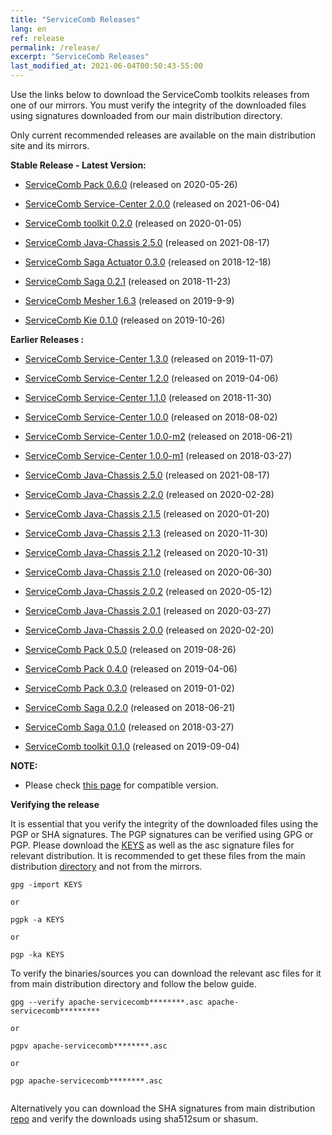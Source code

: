 ```yaml
---
title: "ServiceComb Releases"
lang: en
ref: release
permalink: /release/
excerpt: "ServiceComb Releases"
last_modified_at: 2021-06-04T00:50:43-55:00
---
```


Use the links below to download the ServiceComb toolkits releases from one of our mirrors. You must verify the integrity of the downloaded files using signatures downloaded from our main distribution directory.

Only current recommended releases are available on the main distribution site and its mirrors.


**Stable Release - Latest Version:**

* [ServiceComb Pack 0.6.0](/release/pack-downloads/) (released on 2020-05-26)

* [ServiceComb Service-Center 2.0.0](/release/service-center-downloads/) (released on 2021-06-04)

* [ServiceComb toolkit 0.2.0](/release/toolkit-downloads/) (released on 2020-01-05)

* [ServiceComb Java-Chassis 2.5.0](/release/java-chassis-downloads/) (released on 2021-08-17)

* [ServiceComb Saga Actuator 0.3.0](/release/saga-actuator-downloads/) (released on 2018-12-18)

* [ServiceComb Saga 0.2.1](/release/saga-downloads/) (released on 2018-11-23)

* [ServiceComb Mesher 1.6.3](/release/mesher-downloads/) (released on 2019-9-9)

* [ServiceComb Kie 0.1.0](/release/kie-downloads/) (released on 2019-10-26)

**Earlier Releases :**
* [ServiceComb Service-Center 1.3.0](/release/service-center-downloads/) (released on 2019-11-07)
* [ServiceComb Service-Center 1.2.0](/release/service-center-downloads/) (released on 2019-04-06)
* [ServiceComb Service-Center 1.1.0](/release/service-center-downloads/) (released on 2018-11-30)
* [ServiceComb Service-Center 1.0.0](/release/service-center-downloads/) (released on 2018-08-02)
* [ServiceComb Service-Center 1.0.0-m2](/release/service-center-downloads/) (released on 2018-06-21)
* [ServiceComb Service-Center 1.0.0-m1](/release/service-center-downloads/) (released on 2018-03-27)

* [ServiceComb Java-Chassis 2.5.0](/release/java-chassis-downloads/) (released on 2021-08-17)
* [ServiceComb Java-Chassis 2.2.0](/release/java-chassis-downloads/) (released on 2020-02-28)
* [ServiceComb Java-Chassis 2.1.5](/release/java-chassis-downloads/) (released on 2020-01-20)
* [ServiceComb Java-Chassis 2.1.3](/release/java-chassis-downloads/) (released on 2020-11-30)
* [ServiceComb Java-Chassis 2.1.2](/release/java-chassis-downloads/) (released on 2020-10-31)
* [ServiceComb Java-Chassis 2.1.0](/release/java-chassis-downloads/) (released on 2020-06-30)
* [ServiceComb Java-Chassis 2.0.2](/release/java-chassis-downloads/) (released on 2020-05-12)
* [ServiceComb Java-Chassis 2.0.1](/release/java-chassis-downloads/) (released on 2020-03-27)
* [ServiceComb Java-Chassis 2.0.0](/release/java-chassis-downloads/) (released on 2020-02-20)

* [ServiceComb Pack 0.5.0](/release/pack-downloads/) (released on 2019-08-26)
* [ServiceComb Pack 0.4.0](/release/pack-downloads/) (released on 2019-04-06)
* [ServiceComb Pack 0.3.0](/release/pack-downloads/) (released on 2019-01-02)
* [ServiceComb Saga 0.2.0](/release/saga-downloads/) (released on 2018-06-21)
* [ServiceComb Saga 0.1.0](/release/saga-downloads/) (released on 2018-03-27)

* [ServiceComb toolkit 0.1.0](/release/toolkit-downloads/) (released on 2019-09-04)

**NOTE:**
  - Please check [this page](/release/compatibleversion) for compatible version.

**Verifying the release**

It is essential that you verify the integrity of the downloaded files using the PGP or SHA signatures.
 The PGP signatures can  be verified using GPG or PGP.
 Please download the [KEYS](https://www.apache.org/dist/servicecomb/KEYS) as well as the asc signature files for relevant distribution. It is recommended to get these files from the main distribution [directory](https://www.apache.org/dist/servicecomb/) and not from the mirrors.
 ```
 gpg -import KEYS

 or

 pgpk -a KEYS

 or

 pgp -ka KEYS

```

To verify the binaries/sources you can download the relevant asc files for it from main distribution directory and follow the below guide.

```
gpg --verify apache-servicecomb********.asc apache-servicecomb*********

or

pgpv apache-servicecomb********.asc

or

pgp apache-servicecomb********.asc


```

Alternatively you can download the SHA signatures from main distribution [repo](https://www.apache.org/dist/servicecomb/) and verify the downloads using sha512sum or shasum.
